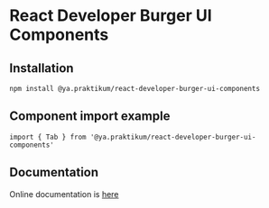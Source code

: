 # React Developer Burger UI Components

## Installation
```
npm install @ya.praktikum/react-developer-burger-ui-components
```

## Component import example
```
import { Tab } from '@ya.praktikum/react-developer-burger-ui-components'
```

## Documentation
Online documentation is [here](https://yandex-practicum.github.io/react-developer-burger-ui-components/docs/)

